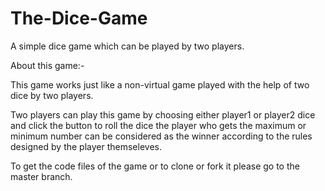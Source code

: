 # The-Dice-Game
A simple dice game which can be played by two players.

About this game:-

This game works just like a non-virtual game played with the help of two dice by two players.

Two players can play this game by choosing either player1 or player2 dice and click the button to roll the dice the player who gets the maximum or minimum number can be considered as the winner according to the rules designed by the player themseleves.


To get the code files of the game or to clone or fork it please go to the master branch.
